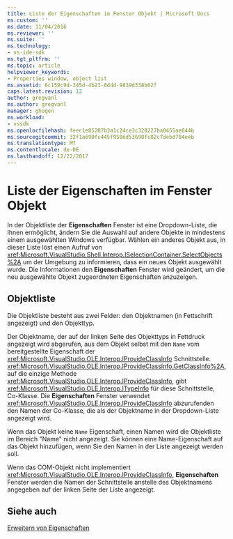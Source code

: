 ```yaml
---
title: Liste der Eigenschaften im Fenster Objekt | Microsoft Docs
ms.custom: ''
ms.date: 11/04/2016
ms.reviewer: ''
ms.suite: ''
ms.technology:
- vs-ide-sdk
ms.tgt_pltfrm: ''
ms.topic: article
helpviewer_keywords:
- Properties window, object list
ms.assetid: 6c159c9d-345d-4b23-8ddd-9839d338b62f
caps.latest.revision: 12
author: gregvanl
ms.author: gregvanl
manager: ghogen
ms.workload:
- vssdk
ms.openlocfilehash: feec1e85287b3a1c24ce3c328227ba0455ae044b
ms.sourcegitcommit: 32f1a690fc445f9586d53698fc82c7debd784eeb
ms.translationtype: MT
ms.contentlocale: de-DE
ms.lasthandoff: 12/22/2017
---
```

# <a name="properties-window-object-list"></a>Liste der Eigenschaften im Fenster Objekt
In der Objektliste der **Eigenschaften** Fenster ist eine Dropdown-Liste, die Ihnen ermöglicht, ändern Sie die Auswahl auf andere Objekte in mindestens einem ausgewählten Windows verfügbar. Wählen ein anderes Objekt aus, in dieser Liste löst einen Aufruf von <xref:Microsoft.VisualStudio.Shell.Interop.ISelectionContainer.SelectObjects%2A> um der Umgebung zu informieren, dass ein neues Objekt ausgewählt wurde. Die Informationen den **Eigenschaften** Fenster wird geändert, um die neu ausgewählte Objekt zugeordneten Eigenschaften anzuzeigen.  
  
## <a name="the-object-list"></a>Objektliste  
 Die Objektliste besteht aus zwei Felder: den Objektnamen (in Fettschrift angezeigt) und den Objekttyp.  
  
 Der Objektname, der auf der linken Seite des Objekttyps in Fettdruck angezeigt wird abgerufen, aus dem Objekt selbst mit den `Name` vom bereitgestellte Eigenschaft der <xref:Microsoft.VisualStudio.OLE.Interop.IProvideClassInfo> Schnittstelle. <xref:Microsoft.VisualStudio.OLE.Interop.IProvideClassInfo.GetClassInfo%2A>, auf die einzige Methode <xref:Microsoft.VisualStudio.OLE.Interop.IProvideClassInfo>, gibt <xref:Microsoft.VisualStudio.OLE.Interop.ITypeInfo> für diese Schnittstelle, Co-Klasse. Die **Eigenschaften** Fenster verwendet <xref:Microsoft.VisualStudio.OLE.Interop.IProvideClassInfo> abzurufenden den Namen der Co-Klasse, die als der Objektname in der Dropdown-Liste angezeigt wird.  
  
 Wenn das Objekt keine `Name` Eigenschaft, einen Namen wird die Objektliste im Bereich "Name" nicht angezeigt. Sie können eine Name-Eigenschaft auf das Objekt hinzufügen, wenn Sie den Namen in der Liste angezeigt werden soll.  
  
 Wenn das COM-Objekt nicht implementiert <xref:Microsoft.VisualStudio.OLE.Interop.IProvideClassInfo>, **Eigenschaften** Fenster werden die Namen der Schnittstelle anstelle des Objektnamens angegeben auf der linken Seite der Liste angezeigt.  
  
## <a name="see-also"></a>Siehe auch  
 [Erweitern von Eigenschaften](../../extensibility/internals/extending-properties.md)
